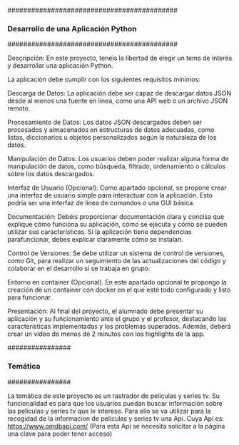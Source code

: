 ###########################################
### Desarrollo de una Aplicación Python ###
###########################################

Descripción: En este proyecto, tenéis la libertad de elegir un tema de interés y desarrollar una aplicación Python.

La aplicación debe cumplir con los siguientes requisitos mínimos:

Descarga de Datos: La aplicación debe ser capaz de descargar datos JSON desde al menos una fuente en línea, como una API web o un archivo JSON remoto.

Procesamiento de Datos: Los datos JSON descargados deben ser procesados y almacenados en estructuras de datos adecuadas, como listas, diccionarios u objetos personalizados según la naturaleza de los datos.

Manipulación de Datos: Los usuarios deben poder realizar alguna forma de manipulación de datos, como búsqueda, filtrado, ordenamiento o cálculos sobre los datos descargados.

Interfaz de Usuario (Opcional): Como apartado opcional, se propone crear una interfaz de usuario simple para interactuar con la aplicación. Esto podría ser una interfaz de línea de comandos o una GUI básica.

Documentación: Debéis proporcionar documentación clara y concisa que explique cómo funciona su aplicación, cómo se ejecuta y cómo se pueden utilizar sus características. Si la aplicación tiene dependencias parafuncionar, debes explicar claramente cómo se instalan.

Control de Versiones: Se debe utilizar un sistema de control de versiones, como Git, para realizar un seguimiento de las actualizaciones del código y colaborar en el desarrollo si se trabaja en grupo.

Entorno en container (Opcional). En este apartado opcional te propongo la creación de un container con docker en el que esté todo configurado y listo para funcionar.

Presentación: Al final del proyecto, el alumnado debe presentar su aplicación y su funcionamiento ante el grupo y el profesor, destacando las características implementadas y los problemas superados. Además, deberá crear un vídeo de menos de 2 minutos con los highlights de la app.

################
### Temática ###
################

La temática de este proyecto es un rastrador de peliculas y series tv. Su funcionalidad es para que los usuarios puedan buscar información sobre las peliculas y series tv que le interese.
Para ello se va utilizar para la recogidad de la informacion de peliculas y series tv una Api. 
Cuya Api es: https://www.omdbapi.com/ (Para esta Api se necesita solicitar a la página una clave para poder tener acceso)


